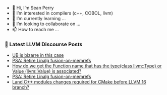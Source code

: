 - 👋 Hi, I’m Sean Perry
- 👀 I’m interested in compilers (c++, COBOL, llvm)
- 🌱 I’m currently learning ...
- 💞️ I’m looking to collaborate on ...
- 📫 How to reach me ...

<!---
s66perry/s66perry is a ✨ special ✨ repository because its `README.md` (this file) appears on your GitHub profile.
You can click the Preview link to take a look at your changes.
--->
### 📕 Latest LLVM Discourse Posts

<!-- DISCOURSE-LLVM:START -->
- [UB is bizarre in this case](https://discourse.llvm.org/t/ub-is-bizarre-in-this-case/67705#post_3)
- [PSA: Retire Linalg fusion-on-memrefs](https://discourse.llvm.org/t/psa-retire-linalg-fusion-on-memrefs/67720#post_2)
- [How do we get the Function name that has the type&lpar;class llvm::Type&rpar; or Value &lpar;llvm::Value&rpar; is associated?](https://discourse.llvm.org/t/how-do-we-get-the-function-name-that-has-the-type-class-llvm-type-or-value-llvm-value-is-associated/67721#post_1)
- [PSA: Retire Linalg fusion-on-memrefs](https://discourse.llvm.org/t/psa-retire-linalg-fusion-on-memrefs/67720#post_1)
- [Land C++ modules changes required for CMake before LLVM 16 branch?](https://discourse.llvm.org/t/land-c-modules-changes-required-for-cmake-before-llvm-16-branch/67717#post_2)
<!-- DISCOURSE-LLVM:END -->
